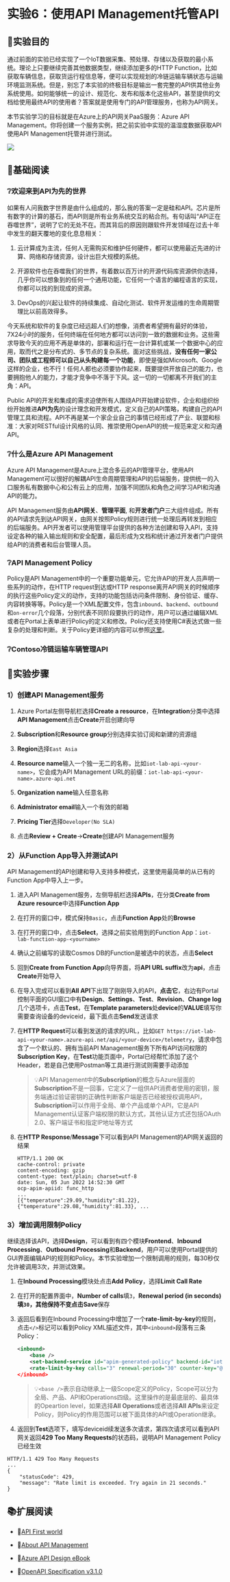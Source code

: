 # 实验6：使用API Management托管API

## 🎯实验目的

通过前面的实验已经实现了一个IoT数据采集、预处理、存储以及获取的最小系统。理论上只要继续完善其他数据类型，继续添加更多的HTTP Function，比如获取车辆信息，获取货运行程信息等，便可以实现规划的冷链运输车辆状态与运输环境监测系统。但是，别忘了本实验的终极目标是输出一套完整的API供其他业务系统使用。如何能够统一的设计、规范化、发布和版本化这些API，甚至提供的文档给使用最终API的使用者？答案就是使用专门的API管理服务，也称为API网关。

本节实验学习的目标就是在Azure上的API网关PaaS服务：Azure API Management。你将创建一个服务实例，把之前实验中实现的温湿度数据获取API使用API Management托管并进行测试。

![](images/lab6.png)

## 📑基础阅读

### ❔欢迎来到API为先的世界

如果有人问我数字世界是由什么组成的，那么我的答案一定是硅和API。芯片是所有数字的计算的基石，而API则是所有业务系统交互的粘合剂。有句话叫“API正在吞噬世界”，说明了它的无处不在。而其背后的原因则跟软件开发领域在过去十年中发生的翻天覆地的变化息息相关：

1. 云计算成为主流，任何人无需购买和维护任何硬件，都可以使用最近先进的计算、网络和存储资源，设计出巨大规模的系统。

2. 开源软件也在吞噬我们的世界，有着数以百万计的开源代码库资源供你选择，几乎你可以想象到的任何一个通用功能，它任何一个语言的编程语言的实现，你都可以找的到现成的资源。

3. DevOps的兴起让软件的持续集成、自动化测试、软件开发运维的生命周期管理比以前高效得多。

今天系统和软件的复杂度已经远超人们的想像，消费者希望拥有最好的体验，7X24小时的服务，任何终端在任何地方都可以访问到一致的数据和业务。这些需求导致今天的应用不再是单体的，部署和运行在一台计算机或某一个数据中心的应用，取而代之是分布式的、多节点的复杂系统。面对这些挑战，**没有任何一家公司、团队或工程师可以自己从头构建每一个功能**，即使是强如Microsoft、Google这样的企业，也不行！任何人都也必须要协作起来，既要提供开放自己的能力，也要拥抱他人的能力，才能才竞争中不落于下风。这一切的一切都离不开我们的主角：API。

Public API的开发和集成的需求迫使所有人围绕API开始建设软件，企业和组织纷纷开始推进**API为先**的设计理念和开发模式，定义自己的API策略，构建自己的API管理工具和流程。API不再是某一个家企业自己的事情已经形成了产业、联盟和标准：大家对RESTful设计风格的认同、推崇使用OpenAPI的统一规范来定义和沟通API。

### ❔什么是Azure API Management

Azure API Management是Azure上混合多云的API管理平台，使用API Management可以很好的解耦API生命周期管理和API的后端服务，提供统一的入口服务私有数据中心和公有云上的应用，加强不同团队和角色之间学习API和沟通API的能力。

API Management服务由**API网关**、**管理平面**, 和**开发者门户**三大组件组成。所有的API请求先到达API网关，由网关按照Policy规则进行统一处理后再转发到相应的后端服务。API开发者可以使用管理平台提供的各种方法创建和导入API，支持设定各种的输入输出规则和安全配置，最后形成为文档和统计通过开发者门户提供给API的消费者和后台管理人员。

### ❔API Management Policy

Policy是API Management中的一个重要功能单元，它允许API的开发人员声明一些系列的动作，在HTTP request到达或HTTP response离开API网关的时候顺序的执行这些Policy定义的动作，支持的功能包括访问条件限制、身份验证、缓存、内容转换等等。Policy是一个XML配置文件，包含`inbound`、`backend`、`outbound`和`on-error`几个段落，分别代表不同阶段要执行的动作，用户可以通过编辑XML或者在Portal上表单进行Policy的定义和修改。Policy还支持使用C#表达式做一些复杂的处理和判断。关于Policy更详细的内容可以参照[这里](https://docs.microsoft.com/en-us/azure/api-management/api-management-policies)。

### ❔Contoso冷链运输车辆管理API


## 🧪实验步骤

### 1）创建API Management服务

1. Azure Portal左侧导航栏选择**Create a resource**，在**Integration**分类中选择**API Management**点击**Create**开启创建向导

2. **Subscription**和**Resource group**分别选择实验订阅和新建的资源组

3. **Region**选择`East Asia`

4. **Resource name**输入一个独一无二的名称，比如`iot-lab-api-<your-name>`，它会成为API Management URL的前缀：`iot-lab-api-<your-name>.azure-api.net`

5. **Organization name**输入任意名称

6. **Administrator email**输入一个有效的邮箱

7. **Pricing Tier**选择`Developer(No SLA)`

8. 点击**Review + Create**->**Create**创建API Management服务

### 2）从Function App导入并测试API

API Management的API创建和导入支持多种模式，这里使用最简单的从已有的Function App中导入上一步。

1. 进入API Management服务，左侧导航栏选择**APIs**，在分类**Create from Azure resource**中选择**Function App**

2. 在打开的窗口中，模式保持`Basic`，点击**Function App**处的**Browse**

3. 在打开的窗口中，点击**Select**，选择之前实验用到的Function App：`iot-lab-function-app-<yourname>`

4. 确认之前编写的读取Cosmos DB的Function是被选中的状态，点击**Select**

5. 回到**Create from Function App**向导界面，将**API URL suffix**改为**api**，点击**Create**开始导入

6. 在导入完成可以看到**All API**下出现了刚刚导入的API，**点击它**，右边有Portal控制平面的GUI窗口中有**Design**、**Settings**、**Test**、**Revision**、**Change log**几个选项卡，点击**Test**，在**Template parameters**处**device**的**VALUE**填写你需要查询设备的deviceid，最下面点击**Send**发送请求

7. 在**HTTP Request**可以看到发送的请求的URL，比如`GET https://iot-lab-api-<your-name>.azure-api.net/api/<your-device>/telemetry`，请求中包含了一个默认的、拥有当前API Management服务下所有API访问权限的**Subscription Key**，在**Test**功能页面中，Portal已经帮忙添加了这个Header，若是自己使用Postman等工具进行测试则需要手动添加

    > 💡API Management中的**Subscription**的概念与Azure层面的**Subscription**不是一回事，它定义了一组供API消费者使用的密钥，服务端通过验证密钥的正确性判断客户端是否已经被授权调用API，**Subscription**可以作用于全局、单个产品或单个API，它是API Management认证客户端权限的默认方式，其他认证方式还包括OAuth 2.0、客户端证书和指定IP地址等方式

8. 在**HTTP Response**/**Message**下可以看到API Management的API网关返回的结果

    ```
    HTTP/1.1 200 OK
    cache-control: private
    content-encoding: gzip
    content-type: text/plain; charset=utf-8
    date: Sun, 05 Jun 2022 14:52:30 GMT
    ocp-apim-apiid: func_http
    ...
    [{"temperature":29.09,"humidity":81.22},{"temperature":29.08,"humidity":81.33}, ...
    ```

### 3）增加调用限制Policy

继续选择该API，选择**Design**，可以看到有四个模块**Frontend**、**Inbound Processing**、**Outbound Processing**和**Backend**，用户可以使用Portal提供的GUI界面编辑API的规则和Policy。本节实验增加一个限制调用的规则，每30秒仅允许被调用3次，并测试效果。

1. 在**Inbound Processing**模块处点击**Add Policy**，选择**Limit Call Rate**

2. 在打开的配置界面中，**Number of calls**填`3`，**Renewal period (in seconds)**填`30`，其他保持不变点击**Save**保存

3. 返回后看到在Inbound Processing中增加了一个**rate-limit-by-key**的规则，点击`</>`标记可以看到Policy XML描述文件，其中`<inbound>`段落有三条Policy：

    ```xml
    <inbound>
        <base />
        <set-backend-service id="apim-generated-policy" backend-id="iot-lab-function-<your-name>" />
        <rate-limit-by-key calls="3" renewal-period="30" counter-key="@(context.Subscription?.Key ?? "anonymous")" />
    </inbound>
    ```

    > 💡`<base />`表示自动继承上一级Scope定义的Policy，Scope可以分为全局、产品、API和Operations四级。这里操作的是最底层的、最具体的Opeartion level，如果选择**All Operations**或者选择**All APIs**来设定Policy，则Policy的作用范围可以被下面具体的API或Operation继承。
    
4. 返回到**Test**选项下，填写deviceid续发送多次请求，第四次请求可以看到API网关返回**429 Too Many Requests**的状态码，说明API Management Policy已经生效

```
HTTP/1.1 429 Too Many Requests
...
{
    "statusCode": 429,
    "message": "Rate limit is exceeded. Try again in 21 seconds."
}
```

## 📚扩展阅读

- 🔗[API First world](https://api-first-world.com/)

- 🔗[About API Management](https://docs.microsoft.com/en-us/azure/api-management/api-management-key-concepts)

- 🔗[Azure API Design eBook](https://azure.microsoft.com/mediahandler/files/resourcefiles/api-design/Azure_API-Design_Guide_eBook.pdf)

- 🔗[OpenAPI Specification v3.1.0](https://spec.openapis.org/oas/v3.1.0#version-3-1-0)
